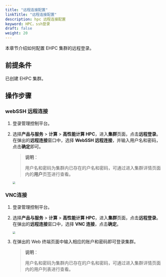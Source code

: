 ```yaml
---
title: "远程连接配置"
linkTitle: "远程连接配置"
description: hpc 远程连接配置
keyword: HPC，ssh登录
draft: false
weight: 20
---
```


本章节介绍如何配置 EHPC 集群的远程登录。

## 前提条件

已创建 EHPC 集群。

## 操作步骤

### webSSH 远程连接

1. 登录管理控制平台。

2. 选择**产品与服务** > **计算** > **高性能计算 HPC**，进入**集群**页面，点击**远程登录**。在弹出的**远程连接**窗口中，选择 **WebSSH 远程连接**，并输入用户名和密码，点击**确定**即可。

   > **说明**：
   >
   > 用户名和密码为集群内已存在的户名和密码，可通过进入集群详情页面内的**用户**页签进行查看。

   <img src="../../../_images/remote_login_2.png" style="zoom:50%;" />

### VNC连接

1. 登录管理控制平台。

2. 选择**产品与服务** > **计算** > **高性能计算 HPC**，进入**集群**页面，点击**远程登录**。在弹出的**远程连接**窗口中，选择 **VNC 连接**，点击**确定**。
   
   <img src="../../../_images/remote_login_2.png" style="zoom:50%;" />

4. 在弹出的 Web 终端页面中输入相应的账户和密码即可登录集群。
   > **说明**：
   >
   > 用户名和密码为集群内已存在的户名和密码，可通过进入集群详情页面内的用户列表进行查看。




